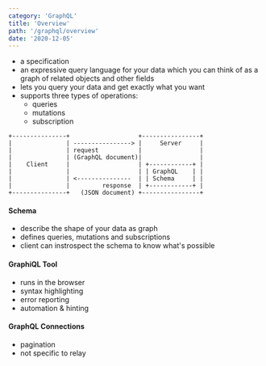 ```yaml
---
category: 'GraphQL'
title: 'Overview'
path: '/graphql/overview'
date: '2020-12-05'
---
```


- a specification
- an expressive query language for your data which you can think of as a graph of related objects and other fields
- lets you query your data and get exactly what you want
- supports three types of operations:
  - queries
  - mutations
  - subscription

```
+---------------+                   +----------------+
|               | ----------------> |     Server     |
|               | request           |                |
|               | (GraphQL document)|                |
|    Client     |                   | +------------+ |
|               |                   | | GraphQL    | |
|               | <---------------  | | Schema     | |
|               |         response  | +------------+ |
+---------------+   (JSON document) +----------------+
```

#### Schema

- describe the shape of your data as graph
- defines queries, mutations and subscriptions
- client can instrospect the schema to know what's possible

#### GraphiQL Tool

- runs in the browser
- syntax highlighting
- error reporting
- automation & hinting

#### GraphQL Connections

- pagination
- not specific to relay
